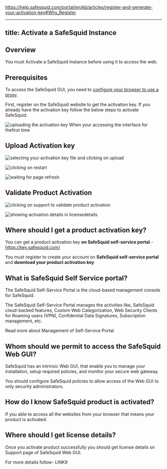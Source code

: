 https://help.safesquid.com/portal/en/kb/articles/register-and-generate-your-activation-key#Why_Register

---
title: Activate a SafeSquid Instance
---

## Overview

You must Activate a SafeSquid Instance before using it to access the web.

## Prerequisites

To access the SafeSquid GUI, you need to [configure your browser to use a proxy](https://help.safesquid.com/portal/en/kb/articles/how-to-configure-proxy-in-a-browser).

First, register on the SafeSquid website to get the activation key. If you already have the activation key follow the below steps to activate SafeSquid.

![uploading the activation key When your accessing the interface for thefirst time](/img/How_To/Activate_a_SafeSquid_Instance/image1.webp)

## Upload Activation key

![selecting your activation key file and clicking on upload](/img/How_To/Activate_a_SafeSquid_Instance/image2.webp)

![clicking on restart](/img/How_To/Activate_a_SafeSquid_Instance/image3.webp)

![waiting for page refresh](/img/How_To/Activate_a_SafeSquid_Instance/image4.webp)

## Validate Product Activation

![clicking on support to validate product activation](/img/How_To/Activate_a_SafeSquid_Instance/image5.webp)

![showing activation details in licensedetails](/img/How_To/Activate_a_SafeSquid_Instance/image6.webp)



## Where should I get a product activation key?

You can get a product activation key **on SafeSquid self-service portal** - https://key.safesquid.com/

You must register to create your account on **SafeSquid self-service portal** and **download your product activation key**

## What is SafeSquid Self Service portal?

The SafeSquid Self-Service Portal is the cloud-based management console for SafeSquid.

The SafeSquid Self-Service Portal manages the activities like, SafeSquid cloud-backed features, Custom Web Categorization, Web Security Clients for Roaming users (VPN), Confidential Data Signatures, Subscription management, etc.

Read more about Management of Self-Service Portal

## Whom should we permit to access the SafeSquid Web GUI?

SafeSquid has an intrinsic Web GUI, that enable you to manage your installation, setup required policies, and monitor your secure web gateway.

You should configure SafeSquid policies to allow access of the Web GUI to only security administrators.

## How do I know SafeSquid product is activated?

If you able to access all the websites from your browser that means your product is activated.

## Where should I get license details?

Once you activate product successfully you should get license details on Support page of SafeSquid Web GUI.

For more details follow- LINK9